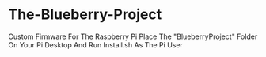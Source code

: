 # The-Blueberry-Project
Custom Firmware For The Raspberry Pi
Place The "BlueberryProject" Folder On Your Pi Desktop And Run Install.sh As The Pi User
